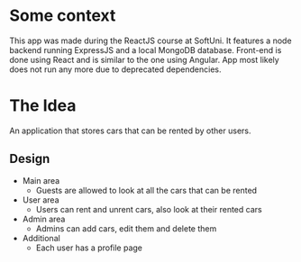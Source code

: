 # Some context
This app was made during the ReactJS course at SoftUni. It features a node backend running ExpressJS and a local MongoDB database. Front-end is done using React and is similar to the one using Angular. App most likely does not run any more due to deprecated dependencies.

# The Idea
An application that stores cars that can be rented by other users.

## Design
* Main area
	* Guests are allowed to look at all the cars that can be rented
* User area
	* Users can rent and unrent cars, also look at their rented cars
* Admin area
	* Admins can add cars, edit them and delete them
* Additional
	* Each user has a profile page  
